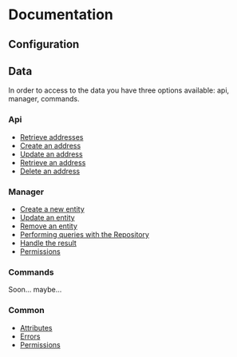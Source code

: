 # Documentation

## Configuration



## Data

In order to access to the data you have three options available: api, manager, commands.

### Api

* [Retrieve addresses](api/admin/index.md)
* [Create an address](api/admin/create.md) 
* [Update an address](api/admin/update.md)
* [Retrieve an address](api/admin/show.md)
* [Delete an address](api/admin/delete.md)

### Manager

* [Create a new entity](manager/create.md)
* [Update an entity](manager/update.md)
* [Remove an entity](manager/remove.md)
* [Performing queries with the Repository](manager/repository.md)
* [Handle the result](manager/result.md)
* [Permissions](manager/permissions.md)

### Commands

Soon... maybe...


### Common

* [Attributes](common/attributes.md)
* [Errors](common/errors.md)
* [Permissions](common/permissions.md)
